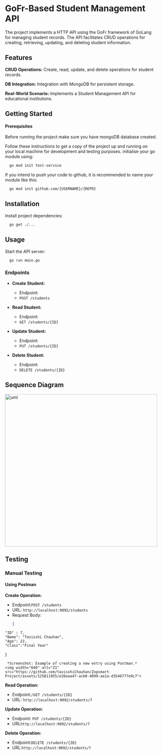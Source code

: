 
# GoFr-Based Student Management API
The project implements a HTTP API using the GoFr framework of GoLang for managing student records.
The API facilitates CRUD operations for creating, retrieving, updating, and deleting student information.

## Features
**CRUD Operations:** Create, read, update, and delete operations for student records.

**DB Integration:** Integration with MongoDB for persistent storage.

**Real-World Scenario:** Implements a Student Management API for educational institutions.

## Getting Started
#### Prerequisites
Before running the project make sure you have mongoDB database created.


Follow these instructions to get a copy of the project up and running on your local machine for development and testing purposes.
initialise your go module using:
```bash
  go mod init test-service

```
If you intend to push your code to github, it is recommended to name your module like this: 
```bash
  go mod init github.com/{USERNAME}/{REPO}

```

## Installation
Install project dependencies:

```bash
  go get ./...

```
    
## Usage
Start the API server:

```bash
  go run main.go
```
### Endpoints

- **Create Student:**
  - Endpoint:
  - ```POST /students```
  

- **Read Student:**
  - Endpoint:
  - ```GET /students/{ID}```
  

- **Update Student:**
  - Endpoint:
  - ```PUT /students/{ID}```
  

- **Delete Student:**
  - Endpoint:
  - ```DELETE /students/{ID}```
 


## Sequence Diagram

<img width="503" alt="uml" src="https://github.com/tavisshiChauhan/Zopsmart-Project/assets/125811955/c4c44cde-471a-4e60-b64d-a6bc863e1ff8">




## Testing
### Manual Testing
#### Using Postman

**Create Operation:**
   - Endpoint:`POST /students`
   - URL: `http://localhost:9092/students`
   - Request Body:
     ```json
     {
    "ID" : 7,
    "Name": "Tavisshi Chauhan",
    "Age": 22,
    "Class":"Final Year"
}
     
     *Screenshot: Example of creating a new entry using Postman.*
    <img width="640" alt="Z1" src="https://github.com/tavisshiChauhan/Zopsmart-Project/assets/125811955/e26eaa47-acb0-4099-ae1a-d3546777e9c7">

   **Read Operation:**
   - Endpoint:`/GET /students/{ID}`
   - URL: `http://localhost:9092/students/7`

**Update Operation:**
   - Endpoint: `PUT /students/{ID}`
   - URL`http://localhost:9092/students/7`

**Delete Operation:**
   - Endpoint:`DELETE /students/{ID}`
   - URL:`http://localhost:9092/students/7`


